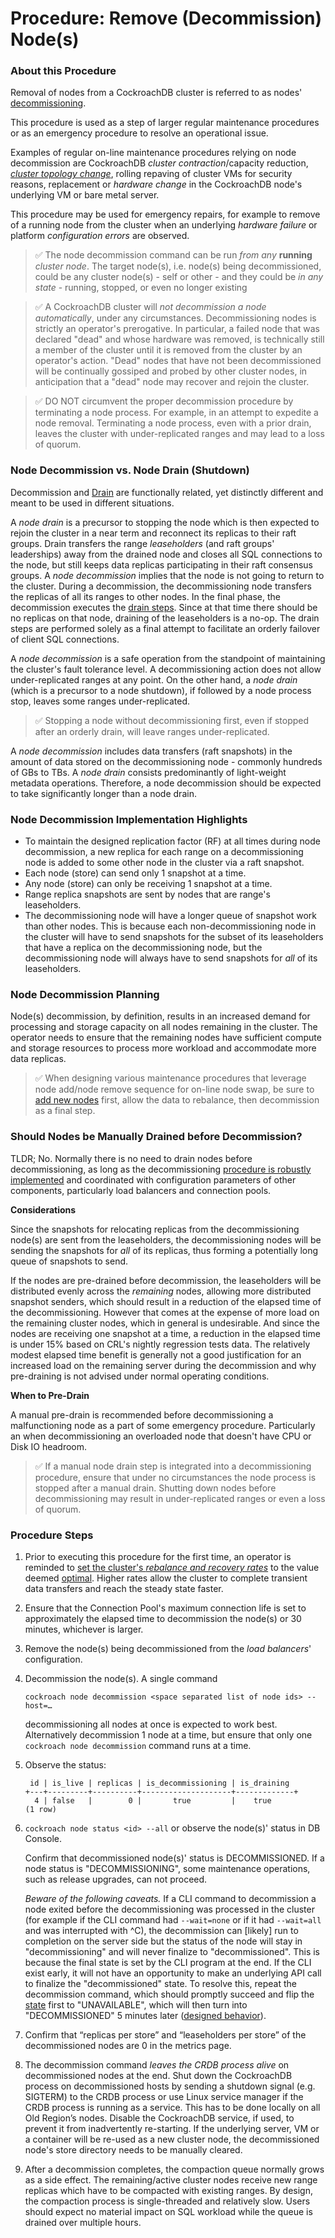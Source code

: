 # Procedure:  Remove (Decommission) Node(s)

### About this Procedure

Removal of nodes from a CockroachDB cluster is referred to as nodes' [decommissioning](https://www.cockroachlabs.com/docs/stable/node-shutdown?filters=decommission#decommission-the-node).

This procedure is used as a step of larger regular maintenance procedures or as an emergency procedure to resolve an operational issue.

Examples of regular on-line maintenance procedures relying on node decommission are CockroachDB *cluster contraction*/capacity reduction, [*cluster topology change*](./cluster-region-migrate.md), rolling repaving of cluster VMs for security reasons, replacement or *hardware change* in the CockroachDB node's underlying VM or bare metal server.

This procedure may be used for emergency repairs, for example to remove of a running node from the cluster when an underlying *hardware failure* or platform *configuration errors* are observed. 

> ✅ The node decommission command can be run *from any* **running** *cluster node*. The target node(s), i.e. node(s) being decommissioned, could be any cluster node(s) - self or other - and they could be *in any state* - running, stopped, or even no longer existing


> ✅ A CockroachDB cluster will *not decommission a node automatically*, under any circumstances. Decommissioning nodes is strictly an operator's prerogative. In particular, a failed node that was declared "dead" and whose hardware was removed, is technically still a member of the cluster until it is removed from the cluster by an operator's action. "Dead" nodes that have not been decommissioned will be continually gossiped and probed by other cluster nodes, in anticipation that a "dead" node may recover and rejoin the cluster.

> ✅ DO NOT circumvent the proper decommission procedure by terminating a node process. For example, in an attempt to expedite a node removal. Terminating a node process, even with a prior drain, leaves the cluster with under-replicated ranges and may lead to a loss of quorum.



### Node Decommission vs. Node Drain (Shutdown)

Decommission and [Drain](./node-stop.md) are functionally related, yet distinctly different and meant to be used in different situations.

A *node drain* is a precursor to stopping the node which is then expected to rejoin the cluster in a near term and reconnect its replicas to their raft groups. Drain transfers the range *leaseholders* (and raft groups' leaderships) away from the drained node and closes all SQL connections to the node, but still keeps data replicas participating in their raft consensus groups.
A *node decommission* implies that the node is not going to return to the cluster. During a decommission, the decommissioning node transfers the replicas of all its ranges to other nodes. In the final phase, the decommission executes the [drain steps](./node-stop.md#how-node-drain-is-implemented). Since at that time there should be no replicas on that node, draining of the leaseholders is a no-op. The drain steps are performed solely as a final attempt to facilitate an orderly failover of client SQL connections.

A *node decommission* is a safe operation from the standpoint of maintaining the cluster's fault tolerance level. A decommissioning action does not allow under-replicated ranges at any point. On the other hand, a *node drain* (which is a precursor to a node shutdown), if followed by a node process stop, leaves some ranges under-replicated.

> ✅ Stopping a node without decommissioning first, even if stopped after an orderly drain, will leave ranges under-replicated.

A *node decommission* includes data transfers (raft snapshots) in the amount of data stored on the decommissioning node - commonly hundreds of GBs to TBs. A *node drain* consists predominantly of light-weight metadata operations. Therefore, a node decommission should be expected to take significantly longer than a node drain.



### Node Decommission Implementation Highlights

- To maintain the designed replication factor (RF) at all times during node decommission, a new replica for each range on a decommissioning node is added to some other node in the cluster via a raft snapshot. 
- Each node (store) can send only 1 snapshot at a time.
- Any node (store) can only be receiving 1 snapshot at a time.
- Range replica snapshots are sent by nodes that are range's leaseholders.
- The decommissioning node will have a longer queue of snapshot work than other nodes. This is because each non-decommissioning node in the cluster will have to send snapshots for the subset of its leaseholders that have a replica on the decommissioning node, but the decommissioning node will always have to send snapshots for *all* of its leaseholders.



### Node Decommission Planning 

Node(s) decommission, by definition, results in an increased demand for processing and storage capacity on all nodes remaining in the cluster. The operator needs to ensure that the remaining nodes have sufficient compute and storage resources to process more workload and accommodate more data replicas.

> ✅ When designing various maintenance procedures that leverage node add/node remove sequence for on-line node swap, be sure to [add new nodes](./node-add.md) first, allow the data to rebalance, then decommission as a final step. 



### Should Nodes be Manually Drained before Decommission?

TLDR; No. Normally there is no need to drain nodes before decommissioning, as long as the decommissioning [procedure is robustly implemented](./node-remove.md#procedure-steps) and coordinated with configuration parameters of other components, particularly load balancers and connection pools.

**Considerations**

Since the snapshots for relocating replicas from the decommissioning node(s) are sent from the leaseholders, the decommissioning nodes will be sending the snapshots for *all* of its replicas, thus forming a potentially long queue of snapshots to send.

If the nodes are pre-drained before decommission, the leaseholders will be distributed evenly across the *remaining* nodes, allowing more distributed snapshot senders, which should result in a reduction of the elapsed time of the decommissioning. However that comes at the expense of more load on the remaining cluster nodes, which in general is undesirable. And since the nodes are receiving one snapshot at a time, a reduction in the elapsed time is under 15% based on CRL's nightly regression tests data. The relatively modest elapsed time benefit is generally not a good justification for an increased load on the remaining server during the decommission and why pre-draining is not advised under normal operating conditions.

**When to Pre-Drain**

A manual pre-drain is recommended before decommissioning a malfunctioning node as a part of some emergency procedure. Particularly an when decommissioning an overloaded node that doesn't have CPU or Disk IO headroom.

> ✅ If a manual node drain step is integrated into a decommissioning procedure, ensure that under no circumstances the node process is stopped after a manual drain. Shutting down nodes before decommissioning may result in under-replicated ranges or even a loss of quorum.



### Procedure Steps

1. Prior to executing this procedure for the first time, an operator is reminded to [set the cluster's *rebalance and recovery rates*](./change-rebalance-rate.md) to the value deemed [optimal](./change-rebalance-rate.md#considerations-for-setting-the-max-rates). Higher rates allow the cluster to complete transient data transfers and reach the steady state faster.

   

2. Ensure that the Connection Pool's maximum connection life is set to approximately the elapsed time to decommission the node(s) or 30 minutes, whichever is larger. 

   

3. Remove the node(s) being decommissioned from the *load balancers*' configuration.

   

4. Decommission the node(s). A single command

   `cockroach node decommission <space separated list of node ids> --host=…`

   decommissioning all nodes at once is expected to work best. Alternatively decommission 1 node at a time, but ensure that only one `cockroach node decommission` command runs at a time.

   

5. Observe the status:

   ```
    id | is_live | replicas | is_decommissioning | is_draining 
   +---+---------+----------+--------------------+-------------+
     4 | false   |        0 |       true         |    true   
   (1 row)
   ```

   

6. `cockroach node status <id> --all` or observe the node(s)' status in DB Console.

   Confirm that decommissioned node(s)' status is  DECOMMISSIONED. If a node status is "DECOMMISSIONING", some maintenance operations, such as release upgrades, can not proceed.

   *Beware of the following caveats.* If a CLI command to decommission a node exited before the decommissioning was processed in the cluster (for example if the CLI command had `--wait=none`  or if it had `--wait=all` and was interrupted with ^C), the decommission can [likely] run to completion on the server side but the status of the node will stay in "decommissioning" and will never finalize to "decommissioned". This is because the final state is set by the CLI program at the end. If the CLI exist early, it will not have an opportunity to make an underlying API call to finalize the "decommissioned" state. To resolve this, repeat the decommission command, which should promptly succeed and flip the [state](https://www.cockroachlabs.com/docs/stable/ui-cluster-overview-page.html#decommissioned-nodes) first to "UNAVAILABLE", which will then turn into "DECOMMISSIONED" 5 minutes later ([designed behavior](https://www.cockroachlabs.com/docs/stable/ui-cluster-overview-page.html#decommissioned-nodes)).

   

7. Confirm that “replicas per store” and “leaseholders per store” of the decommissioned nodes are 0 in the metrics page.

   

8. The decommission command *leaves the CRDB process alive* on decommissioned nodes at the end. Shut down the CockroachDB process on decommissioned hosts by sending a shutdown signal (e.g. SIGTERM) to the CRDB process or use Linux service manager if the CRDB process is running as a service. This has to be done locally on all Old Region’s nodes. Disable the CockroachDB service, if used, to prevent it from inadvertently re-starting. If the underlying server, VM or a container will be re-used as a new cluster node, the decommissioned node's store directory needs to be manually cleared.

   

9. After a decommission completes, the compaction queue normally grows as a side effect. The remaining/active cluster nodes receive new range replicas which have to be compacted with existing ranges. By design, the compaction process is single-threaded and relatively slow. Users should expect no material impact on SQL workload while the queue is drained over multiple hours.

